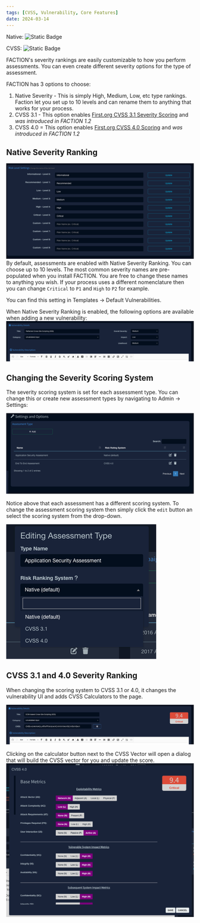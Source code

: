 ```yaml
---
tags: [CVSS, Vulnerability, Core Features]
date: 2024-03-14
---
```


Native: <img alt="Static Badge" src="https://img.shields.io/badge/Since-1.0-blue?style=flat">

CVSS: <img alt="Static Badge" src="https://img.shields.io/badge/Since-1.2-blue?style=flat">

FACTION's severity rankings are easily customizable to how you perform assessments. You can even create different severity options for the type of assessment. 

FACTION has 3 options to choose:

1. Native Severity - This is simply High, Medium, Low, etc type rankings. Faction let you set up to 10 levels and can rename them to anything that works for your process. 
2. CVSS 3.1 - This option enables [First.org CVSS 3.1 Severity Scoring](https://www.first.org/cvss/calculator/3.1) and *was introduced in FACTION 1.2*
3. CVSS 4.0 = This option enables [First.org CVSS 4.0 Scoring](https://www.first.org/cvss/calculator/3.1) and *was introduced in FACTION 1.2*

## Native Severity Ranking
![](files/Pasted%20image%2020240315000731.png)
By default, assessments are enabled with Native Severity Ranking. You can choose up to 10 levels. The most common severity names are pre-populated when you install FACTION. You are free to change these names to anything you wish. If your process uses a different nomenclature then you can change `Critical` to  `P1` and `High` to `P2` for example. 

You can find this setting in Templates -> Default Vulnerabilities.

When Native Severity Ranking is enabled, the following options are available when adding a new vulnerability:
![](files/Pasted%20image%2020240315002524.png)

## Changing the Severity Scoring System
The severity scoring system is set for each assessment type. You can change this or create new assessment types by navigating to Admin -> Settings:

![](files/Pasted%20image%2020240315001346.png)

Notice above that each assessment has a different scoring system. To change the assessment scoring system then simply click the `edit` button an select the scoring system from the drop-down.

![](files/Pasted%20image%2020240315001514.png)

## CVSS 3.1 and 4.0 Severity Ranking
When changing the scoring system to CVSS 3.1 or 4.0, it changes the vulnerability UI and adds CVSS Calculators to the page. 

![](files/Pasted%20image%2020240315002736.png)

Clicking on the calculator button next to the CVSS Vector will open a dialog that will build the CVSS vector for you and update the score. 
![](files/Pasted%20image%2020240315003032.png)



